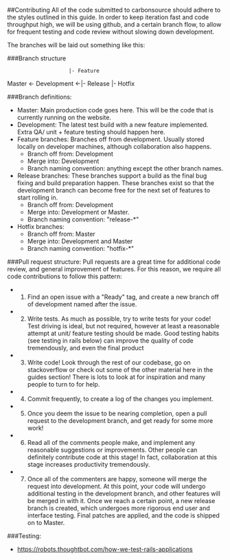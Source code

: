 ##Contributing
All of the code submitted to carbonsource should adhere to the styles outlined in this guide.
In order to keep iteration fast and code throughput high, we will be using github, and a certain branch flow, to allow for frequent testing and code review without slowing down development.


The branches will be laid out something like this:

###Branch structure

                        |- Feature
Master <- Development <-|- Release
                        |- Hotfix

###Branch definitions:
- Master: Main production code goes here. This will be the code that is currently running on the website.
- Development: The latest test build with a new feature implemented. Extra QA/ unit + feature testing should happen here.
- Feature branches: Branches off from development. Usually stored locally on developer machines, although collaboration also happens.
  - Branch off from: Development
  - Merge into: Development
  - Branch naming convention: anything except the other branch names.
- Release branches: These branches support a build as the final bug fixing and build preparation happen. These branches exist so that the development branch can become free for the next set of features to start rolling in.
  - Branch off from: Development
  - Merge into: Development or Master.
  - Branch naming convention: \"release-\*\"
- Hotfix branches:
  - Branch off from: Master
  - Merge into: Development and Master
  - Branch naming convention: \"hotfix-\*\"

###Pull request structure:
Pull requests are a great time for additional code review, and general improvement of features.
For this reason, we  require all code contributions to follow this pattern:
  - 1. Find an open issue with a "Ready" tag, and create a new branch off of development named after the issue.
  - 2. Write tests. As much as possible, try to write tests for your code! Test driving is ideal, but not required, however at least a reasonable attempt at unit/ feature testing should be made. Good testing habits (see testing in rails below) can improve the quality of code tremendously, and even the final product
  - 3. Write code! Look through the rest of our codebase, go on stackoverflow or check out some of the other material here in the guides section! There is lots to look at for inspiration and many people to turn to for help.
  - 4. Commit frequently, to create a log of the changes you implement.
  - 5. Once you deem the issue to be nearing completion, open a pull request to the development branch, and get ready for some more work!
  - 6. Read all of the comments people make, and implement any reasonable suggestions or improvements. Other people can definitely contribute code at this stage! In fact, collaboration at this stage increases productivity tremendously.
  - 7. Once all of the commenters are happy, someone will merge the request into development. At this point, your code will undergo additional testing in the development branch, and other features will be merged in with it. Once we reach a certain point, a new release branch is created, which undergoes more rigorous end user and interface testing. Final patches are applied, and the code is shipped on to Master. 

###Testing:
- https://robots.thoughtbot.com/how-we-test-rails-applications

